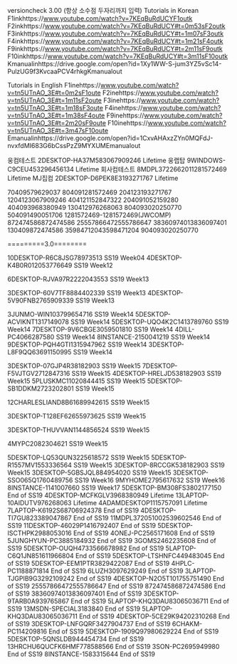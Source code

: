 versioncheck 3.00 (항상 소수점 두자리까지 입력) 
Tutorials in Korean
F1inkhttps://www.youtube.com/watch?v=7KEqBuRdUCYF1outk
F2inkhttps://www.youtube.com/watch?v=7KEqBuRdUCY#t=0m53sF2outk
F3inkhttps://www.youtube.com/watch?v=7KEqBuRdUCY#t=1m07sF3outk
F4inkhttps://www.youtube.com/watch?v=7KEqBuRdUCY#t=1m21sF4outk
F9inkhttps://www.youtube.com/watch?v=7KEqBuRdUCY#t=2m11sF9outk
F10inkhttps://www.youtube.com/watch?v=7KEqBuRdUCY#t=3m11sF10outk
Kmanualinhttps://drive.google.com/open?id=1Xy1WW-S-jum3YZ5vSc14-PulzUG9f3KvcaaPCV4rhkgKmanualout

Tutorials in English
F1inehttps://www.youtube.com/watch?v=tn5UTnAO_3E#t=0m2sF1oute
F2inehttps://www.youtube.com/watch?v=tn5UTnAO_3E#t=1m11sF2oute
F3inehttps://www.youtube.com/watch?v=tn5UTnAO_3E#t=1m18sF3oute
F4inehttps://www.youtube.com/watch?v=tn5UTnAO_3E#t=1m38sF4oute
F9inehttps://www.youtube.com/watch?v=tn5UTnAO_3E#t=2m20sF9oute
F10inehttps://www.youtube.com/watch?v=tn5UTnAO_3E#t=3m47sF10oute
Emanualinhttps://drive.google.com/open?id=1CxvAHAxzZYn0MQFdJ-nvxfdMI683G6bCssPzZ9MYXUMEmanualout

웅컴테스트 2DESKTOP-HA37M583067909246 Lifetime
웅랩탑 9WINDOWS-C9CEU453296456134 Lifetime
회사컴테스트 8MDPL3722662011281572469 Lifetime
MJ집컴 2DESKTOP-D6PEK8E3193271767 Lifetime

70409579629037 804091281572469 204123193271767 1204123067909246 404121152847322 204091052159280 404093968380949 130412976268063 804093020250770 504091490051706 1281572469-1281572469(JWCOMP) 872474586872474586 25557866472555786647 38360974013836097401 130409872474586 35984712043598471204 904093020250770 

=========3.0========


10DESKTOP-R6C8JSG78973513 SS19 Week04
4DESKTOP-K4B0R012053776649 SS19 Week12

6DESKTOP-RJVA97R2222043553 SS19 Week13

3DESKTOP-60V7TF8884402339 SS19 Week13
4DESKTOP-5V90FNB2765909339 SS19 Week13


3JUNMO-WIN103799654716 SS19 Week14
5DESKTOP-ACVIKNT1317149078 SS19 Week14
5DESKTOP-UQO4K2C1413789760 SS19 Week14
7DESKTOP-9V6CBGE3059501810 SS19 Week14
4DILL-PC4066287580 SS19 Week14
8INSTANCE-2150041219 SS19 Week14
9DESKTOP-PQH4GTI1315947962 SS19 Week14
3DESKTOP-L8F9QQ63691150995 SS19 Week14




3DESKTOP-07GJP4R38182903 SS19 Week15
7DESKTOP-F5VJTGV2712847316 SS19 Week15
4DESKTOP-HRELJD538182903 SS19 Week15
5PLUSKMC11020844415 SS19 Week15
5DESKTOP-SB1DDKM2723202801 SS19 Week15


12CHARLESLIAND8B61689942615 SS19 Week15

3DESKTOP-T128EF62655973625 SS19 Week15

3DESKTOP-THUVVAN1144856524 SS19 Week15

4MYPC2082304621 SS19 Week15


5DESKTOP-LQ53QUN3225618572 SS19 Week15
5DESKTOP-R1557MV1553336564 SS19 Week15
3DESKTOP-8RCCGK538182903 SS19 Week15
3DESKTOP-5GBSJQL884954020 SS19 Week15
3DESKTOP-SSO065Q1760489756 SS19 Week16
9MYHOME2795617632 SS19 Week16
8INSTANCE-1141007660 SS19 Week17
5DESKTOP-BM308FS3802177150 End of SS19
4DESKTOP-MCFKGLV3968380949 Lifetime
13LAPTOP-10AIDUTV976268063 Lifetime
4ADAMDESKTOP1115757091 Lifetime
7LAPTOP-K6192S68706924378 End of SS19
4DESKTOP-TI7GU823389047867 End of SS19
11MDPL372051002539602546 End of SS19
11DESKTOP-46029P1416792407 End of SS19
5DESKTOP-ISCTHPK2988053016 End of SS19
4ONEJ-PC2565171608 End of SS19
5JUNGHYUN-PC3885184932 End of SS19
3GOMS2462235608 End of SS19
5DESKTOP-OUQH4733566678982 End of SS19
5LAPTOP-C6Q1JN851611966804 End of SS19
5DESKTOP-LTSHNFC449483045 End of SS19
5DESKTOP-EEM1PTR3829422087 End of SS19
4HPLC-PC1188871814 End of SS19
6LUZH3097629249 End of SS19
3LAPTOP-TJGPIB9G3292109242 End of SS19
4DESKTOP-N2O5T101755751490 End of SS19
25557866472555786647 End of SS19
872474586872474586 End of SS19
38360974013836097401 End of SS19
3DESKTOP-9TARB0A939765867 End of SS19
5LAPTOP-KHQ3DAU83065036711  End of SS19
13MSDN-SPECIAL3183840 End of SS19
5LAPTOP-KHQ3DAU83065036711 End of SS19
4DESKTOP-5CE29K94202310268 End of SS19
3DESKTOP-LNFGQRF3427904737 End of SS19
6CHAKM-PC114209816 End of SS19
5DESKTOP-1909Q97980629224 End of SS19
5DESKTOP-5QNSLDB944454734 End of SS19
13HRCHU6QUCFK6HMF778588566 End of SS19
3SON-PC2695949980 End of SS19
8INSTANCE-1583315644 End of SS19
